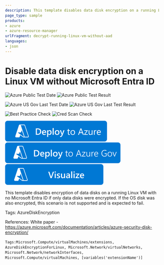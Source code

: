 ```yaml
---
description: This template disables data disk encryption on a running Linux which was encrypted without Microsoft Entra ID
page_type: sample
products:
- azure
- azure-resource-manager
urlFragment: decrypt-running-linux-vm-without-aad
languages:
- json
---
```

# Disable data disk encryption on a Linux VM without Microsoft Entra ID

![Azure Public Test Date](https://azurequickstartsservice.blob.core.windows.net/badges/quickstarts/microsoft.compute/decrypt-running-linux-vm-without-aad/PublicLastTestDate.svg)
![Azure Public Test Result](https://azurequickstartsservice.blob.core.windows.net/badges/quickstarts/microsoft.compute/decrypt-running-linux-vm-without-aad/PublicDeployment.svg)

![Azure US Gov Last Test Date](https://azurequickstartsservice.blob.core.windows.net/badges/quickstarts/microsoft.compute/decrypt-running-linux-vm-without-aad/FairfaxLastTestDate.svg)
![Azure US Gov Last Test Result](https://azurequickstartsservice.blob.core.windows.net/badges/quickstarts/microsoft.compute/decrypt-running-linux-vm-without-aad/FairfaxDeployment.svg)

![Best Practice Check](https://azurequickstartsservice.blob.core.windows.net/badges/quickstarts/microsoft.compute/decrypt-running-linux-vm-without-aad/BestPracticeResult.svg)
![Cred Scan Check](https://azurequickstartsservice.blob.core.windows.net/badges/quickstarts/microsoft.compute/decrypt-running-linux-vm-without-aad/CredScanResult.svg)

[![Deploy to Azure](https://raw.githubusercontent.com/Azure/azure-quickstart-templates/master/1-CONTRIBUTION-GUIDE/images/deploytoazure.svg?sanitize=true)](https://portal.azure.com/#create/Microsoft.Template/uri/https%3A%2F%2Fraw.githubusercontent.com%2FAzure%2Fazure-quickstart-templates%2Fmaster%2Fquickstarts%2Fmicrosoft.compute%2Fdecrypt-running-linux-vm-without-aad%2Fazuredeploy.json)
[![Deploy To Azure US Gov](https://raw.githubusercontent.com/Azure/azure-quickstart-templates/master/1-CONTRIBUTION-GUIDE/images/deploytoazuregov.svg?sanitize=true)](https://portal.azure.us/#create/Microsoft.Template/uri/https%3A%2F%2Fraw.githubusercontent.com%2FAzure%2Fazure-quickstart-templates%2Fmaster%2Fquickstarts%2Fmicrosoft.compute%2Fdecrypt-running-linux-vm-without-aad%2Fazuredeploy.json)
[![Visualize](https://raw.githubusercontent.com/Azure/azure-quickstart-templates/master/1-CONTRIBUTION-GUIDE/images/visualizebutton.svg?sanitize=true)](http://armviz.io/#/?load=https%3A%2F%2Fraw.githubusercontent.com%2FAzure%2Fazure-quickstart-templates%2Fmaster%2Fquickstarts%2Fmicrosoft.compute%2Fdecrypt-running-linux-vm-without-aad%2Fazuredeploy.json)

This template disables encryption of data disks on a running Linux VM with no Microsoft Entra ID if only data disks were encrypted. If the OS disk was also encrypted, this scenario is not supported and is expected to fail.

Tags: AzureDiskEncryption

References:
White paper - https://azure.microsoft.com/documentation/articles/azure-security-disk-encryption/

`Tags:Microsoft.Compute/virtualMachines/extensions, AzureDiskEncryptionForLinux, Microsoft.Network/virtualNetworks, Microsoft.Network/networkInterfaces, Microsoft.Compute/virtualMachines, [variables('extensionName')]`
